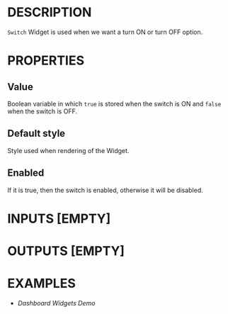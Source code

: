 # DESCRIPTION

`Switch` Widget is used when we want a turn ON or turn OFF option.

# PROPERTIES

## Value

Boolean variable in which `true` is stored when the switch is ON and `false` when the switch is OFF.

## Default style

Style used when rendering of the Widget.

## Enabled

If it is true, then the switch is enabled, otherwise it will be disabled.

# INPUTS [EMPTY]

# OUTPUTS [EMPTY]

# EXAMPLES

-   _Dashboard Widgets Demo_
